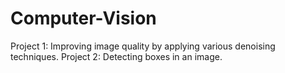 # Computer-Vision

Project 1: Improving image quality by applying various denoising techniques.
Project 2: Detecting boxes in an image. 
